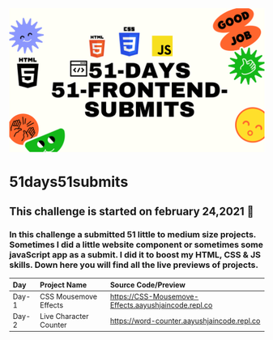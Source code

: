 <img src="./banner.png">

# 51days51submits

 ## This challenge is started on february 24,2021 📅
 ### In this challenge a submitted 51 little to medium size projects. Sometimes I did a little website component or sometimes some javaScript app as a submit. I did it to boost my HTML, CSS & JS skills. Down here you will find all the live previews of projects. 
| Day   | Project Name    | Source Code/Preview |
| :---  | :------------- | :------------------ |  
| Day-1 | CSS Mousemove Effects  | https://CSS-Mousemove-Effects.aayushjaincode.repl.co|
| Day-2 | Live Character Counter  | https://word-counter.aayushjaincode.repl.co |
